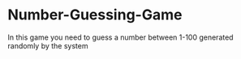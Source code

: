 # Number-Guessing-Game
In this game you need to guess a number between 1-100 generated randomly by the system
